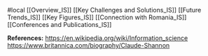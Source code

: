 #local 
[[Overview_IS]]
[[Key Challenges and Solutions_IS]]
[[Future Trends_IS]]
[[Key Figures_IS]]
[[Connection with Romania_IS]]
[[Conferences and Publications_IS]]

**References:**
https://en.wikipedia.org/wiki/Information_science
https://www.britannica.com/biography/Claude-Shannon

